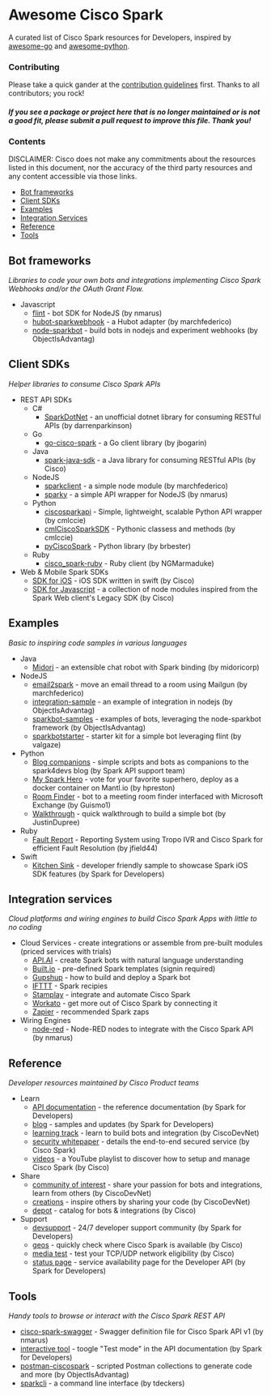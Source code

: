 # Awesome Cisco Spark

A curated list of Cisco Spark resources for Developers, inspired by [awesome-go](https://github.com/avelino/awesome-go) and [awesome-python](https://github.com/vinta/awesome-python).


### Contributing

Please take a quick gander at the [contribution guidelines](https://github.com/CiscoDevNet/awesome-ciscospark/blob/master/CONTRIBUTING.md) first. Thanks to all contributors; you rock!

#### *If you see a package or project here that is no longer maintained or is not a good fit, please submit a pull request to improve this file. Thank you!* 


### Contents

DISCLAIMER: Cisco does not make any commitments about the resources listed in this document, nor the accuracy of the third party resources and any content accessible via those links.


- [Bot frameworks](#bot-frameworks)
- [Client SDKs](#client-sdks)
- [Examples](#examples)
- [Integration Services](#integration-services)
- [Reference](#reference)
- [Tools](#tools)


## Bot frameworks

*Libraries to code your own bots and integrations implementing Cisco Spark Webhooks and/or the OAuth Grant Flow.*

* Javascript
     * [flint](https://github.com/nmarus/flint/commits/master) - bot SDK for NodeJS (by nmarus)
     * [hubot-sparkwebhook](https://github.com/marchfederico/hubot-sparkwebhook) - a Hubot adapter (by marchfederico)
     * [node-sparkbot](https://github.com/CiscoDevNet/node-sparkbot) - build bots in nodejs and experiment webhooks (by ObjectIsAdvantag)


## Client SDKs

*Helper libraries to consume Cisco Spark APIs*

* REST API SDKs
    * C#
        * [SparkDotNet](https://github.com/darrenparkinson/SparkDotNet) - an unofficial dotnet library for consuming RESTful APIs (by darrenparkinson)
    * Go
        * [go-cisco-spark](https://github.com/jbogarin/go-cisco-spark) - a Go client library (by jbogarin)
    * Java
        * [spark-java-sdk](https://github.com/ciscospark/spark-java-sdk) - a Java library for consuming RESTful APIs (by Cisco)
    * NodeJS
        * [sparkclient](https://github.com/marchfederico/node-sparkclient) - a simple node module (by marchfederico)
        * [sparky](https://github.com/nmarus/sparky) - a simple API wrapper for NodeJS (by nmarus)
    * Python
        * [ciscosparkapi](https://github.com/CiscoDevNet/ciscosparkapi) - Simple, lightweight, scalable Python API wrapper (by cmlccie)
        * [cmlCiscoSparkSDK](https://github.com/cmlccie/cmlCiscoSparkSDK) - Pythonic classess and methods (by cmlccie)
        * [pyCiscoSpark](https://github.com/brbester/pyCiscoSpark) - Python library (by brbester)        
    * Ruby
        * [cisco_spark-ruby](https://github.com/NGMarmaduke/cisco_spark-ruby) - Ruby client (by NGMarmaduke)
* Web & Mobile Spark SDKs
    * [SDK for iOS](https://github.com/ciscospark/spark-ios-sdk) - iOS SDK written in swift (by Cisco)
    * [SDK for Javascript](https://github.com/ciscospark/spark-js-sdk) - a collection of node modules inspired from the Spark Web client's Legacy SDK (by Cisco)


## Examples

*Basic to inspiring code samples in various languages*

* Java
     * [Midori](https://github.com/midoricorp/jabbot/tree/master/bindings/jabbot-spark-binding) - an extensible chat robot with Spark binding (by midoricorp)
* NodeJS
     * [email2spark](https://github.com/marchfederico/email2spark/blob/master/email2spark.js) - move an email thread to a room using Mailgun (by marchfederico)
     * [integration-sample](https://github.com/CiscoDevNet/spark-integration-sample) - an example of integration in nodejs (by ObjectIsAdvantag)
     * [sparkbot-samples](https://github.com/CiscoDevNet/node-sparkbot-samples) - examples of bots, leveraging the node-sparkbot framework (by ObjectIsAdvantag)
     * [sparkbotstarter](https://github.com/valgaze/sparkbotstarter) - starter kit for a simple bot leveraging flint (by valgaze)
* Python
     * [Blog companions](https://github.com/ciscospark/Spark-API-Demos) - simple scripts and bots as companions to the spark4devs blog (by Spark API support team)
     * [My Spark Hero](https://github.com/hpreston/myhero_spark) - vote for your favorite superhero, deploy as a docker container on Mantl.io (by hpreston)
     * [Room Finder](https://github.com/Guismo1/roomfinder/tree/master/roomfinder_spark) - bot to a meeting room finder interfaced with Microsoft Exchange (by Guismo1)
     * [Walkthrough](https://developer.ciscospark.com/blog/blog-details-8110.html) - quick walkthrough to build a simple bot (by JustinDupree)
* Ruby
     * [Fault Report](https://github.com/jfield44/TropoFaultReport) - Reporting System using Tropo IVR and Cisco Spark for efficient Fault Resolution (by jfield44)
* Swift
     * [Kitchen Sink](https://github.com/ciscospark/spark-ios-sdk-example) - developer friendly sample to showcase Spark iOS SDK features (by Spark for Developers)


## Integration services

*Cloud platforms and wiring engines to build Cisco Spark Apps with little to no coding*

* <a name="cis">Cloud Services</a> - create integrations or assemble from pre-built modules (priced services with trials)
     * [API.AI](https://docs.api.ai/docs/spark-integration) - create Spark bots with natural language understanding
     * [Built.io](https://flow.built.io/#/library/cisco-spark/all) - pre-defined Spark templates (signin required)
     * [Gupshup](https://www.gupshup.io/developer/docs/bot-platform/guide/build-deploy-bot-on-cisco-spark) - how to build and deploy a Spark bot
     * [IFTTT](https://ifttt.com/cisco_spark/recipes) - Spark recipies
     * [Stamplay](https://stamplay.com/integrations/cisco%20spark) - integrate and automate Cisco Spark
     * [Workato](https://www.workato.com/integrations/cisco_spark) - get more out of Cisco Spark by connecting it
     * [Zapier](https://zapier.com/zapbook/cisco-spark/) - recommended Spark zaps
* Wiring Engines
     * [node-red](https://github.com/nmarus/node-red-contrib-spark) - Node-RED nodes to integrate with the Cisco Spark API (by nmarus)


## Reference

*Developer resources maintained by Cisco Product teams*

* Learn
    * [API documentation](https://developer.ciscospark.com/quick-reference.html) - the reference documentation (by Spark for Developers)
    * [blog](https://developer.ciscospark.com/blog-home.html) - samples and updates (by Spark for Developers)
    * [learning track](https://learninglabs.cisco.com/tracks/collab-cloud) - learn to build bots and integration (by CiscoDevNet)
    * [security whitepaper](http://www.cisco.com/c/dam/en/us/solutions/collateral/collaboration/cloud-collaboration/cisco-spark-security-white-paper.pdf) - details the end-to-end secured service (by Cisco Spark)
    * [videos](https://www.youtube.com/playlist?list=PLF2B449AC79859DC5) - a YouTube playlist to discover how to setup and manage Cisco Spark (by Cisco)
* Share
    * [community of interest](https://developer.cisco.com/site/spark/) - share your passion for bots and integrations, learn from others (by CiscoDevNet)
    * [creations](https://developer.cisco.com/site/devnetcreations/) - inspire others by sharing your code (by CiscoDevNet)
    * [depot](https://depot.ciscospark.com/) - catalog for bots & integrations (by Cisco)
* Support
    * [devsupport](https://developer.ciscospark.com/support.html) - 24/7 developer support community (by Spark for Developers)
    * [geos](http://cs.co/geos) - quickly check where Cisco Spark is available (by Cisco)
    * [media test](https://mediatest.ciscospark.com/) - test your TCP/UDP network eligibility (by Cisco)
    * [status page](https://status.ciscospark.com/) - service availability page for the Developer API (by Spark for Developers)
    

## Tools

*Handy tools to browse or interact with the Cisco Spark REST API*

* [cisco-spark-swagger](https://github.com/nmarus/cisco-spark-swagger) - Swagger definition file for Cisco Spark API v1 (by nmarus)
* [interactive tool](https://developer.ciscospark.com/quick-reference.html) - toogle "Test mode" in the API documentation (by Spark for Developers) 
* [postman-ciscospark](https://github.com/CiscoDevNet/postman-ciscospark) - scripted Postman collections to generate code and more (by ObjectIsAdvantag)
* [sparkcli](https://github.com/tdeckers/sparkcli) - a command line interface (by tdeckers)




